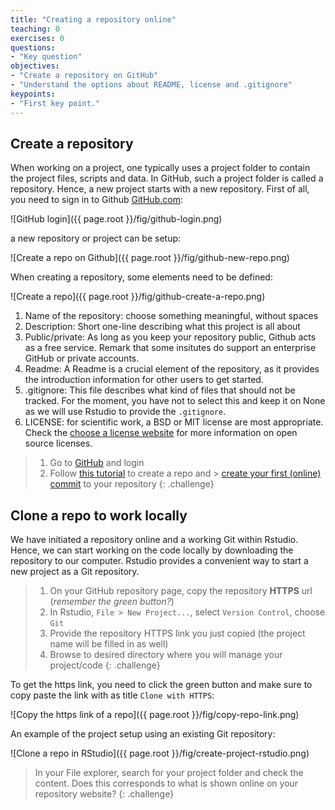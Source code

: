 ```yaml
---
title: "Creating a repository online"
teaching: 0
exercises: 0
questions:
- "Key question"
objectives:
- "Create a repository on GitHub"
- "Understand the options about README, license and .gitignore"
keypoints:
- "First key point."
---
```


## Create a repository

When working on a project, one typically uses a project folder to contain the project files, scripts and data. In GitHub, such a project folder is called a repository. Hence, a new project starts with a new repository. First of all, you need to sign in to Github [GitHub.com](https://github.com/login):

![GitHub login]({{ page.root }}/fig/github-login.png)

a new repository or project can be setup:

![Create a repo on Github]({{ page.root }}/fig/github-new-repo.png)

When creating a repository, some elements need to be defined:

![Create a repo]({{ page.root }}/fig/github-create-a-repo.png)

1. Name of the repository: choose something meaningful, without spaces
2. Description: Short one-line describing what this project is all about
3. Public/private: As long as you keep your repository public, Github acts as a free service. Remark that some insitutes do support an enterprise GitHub or private accounts.
4. Readme: A Readme is a crucial element of the repository, as it provides the introduction information for other users to get started.
5. .gitignore: This file describes what kind of files that should not be tracked. For the moment, you have not to select this and keep it on None as we will use Rstudio to provide the `.gitignore`.
6. LICENSE: for scientific work, a BSD or MIT license are most appropriate. Check the [choose a license website](https://choosealicense.com/) for more information on open source licenses. 

> 1. Go to [GitHub](https://github.com) and login
> 2. Follow [this tutorial](https://help.github.com/articles/create-a-repo/) to create a repo and > [create your first (online) commit](https://help.github.com/articles/create-a-repo/#commit-your-first-change) to your repository
{: .challenge}

## Clone a repo to work locally

We have initiated a repository online and a working Git within Rstudio. Hence, we can start working on the code locally by downloading the repository to our computer. Rstudio provides a convenient way to start a new project as a Git repository.

> 1. On your GitHub repository page, copy the repository **HTTPS** url (*remember the green button?*)
> 2. In Rstudio, `File > New Project...`, select `Version Control`, choose `Git`
> 3. Provide the repository HTTPS link you just copied (the project name will be filled in as well)
> 4. Browse to desired directory where you will manage your project/code
{: .challenge}

To get the https link, you need to click the green button and make sure to copy paste the link with as title `Clone with HTTPS`:

![Copy the https link of a repo]({{ page.root }}/fig/copy-repo-link.png)

An example of the project setup using an existing Git repository:

![Clone a repo in RStudio]({{ page.root }}/fig/create-project-rstudio.png)

> In your File explorer, search for your project folder and check the content. Does this corresponds to what is shown online on your repository website?
{: .challenge}






